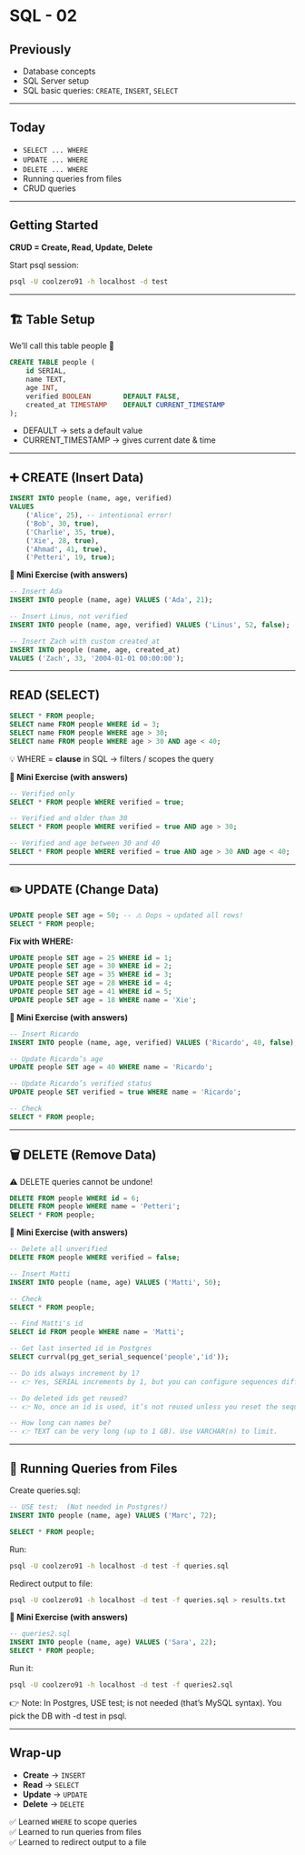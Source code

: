# SQL - 02

## Previously
- Database concepts
- SQL Server setup
- SQL basic queries: `CREATE`, `INSERT`, `SELECT`

---

## Today
- `SELECT ... WHERE`
- `UPDATE ... WHERE`
- `DELETE ... WHERE`
- Running queries from files
- CRUD queries



---

## Getting Started

**CRUD = Create, Read, Update, Delete**

Start psql session:
```bash
psql -U coolzero91 -h localhost -d test
```

---

## 🏗️ Table Setup

We’ll call this table people 👥

```sql
CREATE TABLE people (
    id SERIAL,
    name TEXT,
    age INT,
    verified BOOLEAN        DEFAULT FALSE,
    created_at TIMESTAMP    DEFAULT CURRENT_TIMESTAMP
);
```
- DEFAULT → sets a default value
- CURRENT_TIMESTAMP → gives current date & time

---

## ➕ CREATE (Insert Data)
```sql
INSERT INTO people (name, age, verified)
VALUES
    ('Alice', 25), -- intentional error!
    ('Bob', 30, true),
    ('Charlie', 35, true),
    ('Xie', 28, true),
    ('Ahmad', 41, true),
    ('Petteri', 19, true);
```
**📝 Mini Exercise (with answers)**
```sql
-- Insert Ada
INSERT INTO people (name, age) VALUES ('Ada', 21);

-- Insert Linus, not verified
INSERT INTO people (name, age, verified) VALUES ('Linus', 52, false);

-- Insert Zach with custom created_at
INSERT INTO people (name, age, created_at) 
VALUES ('Zach', 33, '2004-01-01 00:00:00');
```

---

## READ (SELECT)

```sql
SELECT * FROM people;
SELECT name FROM people WHERE id = 3;
SELECT name FROM people WHERE age > 30;
SELECT name FROM people WHERE age > 30 AND age < 40;
```

💡 WHERE = **clause** in SQL → filters / scopes the query

**📝 Mini Exercise (with answers)**
```sql
-- Verified only
SELECT * FROM people WHERE verified = true;

-- Verified and older than 30
SELECT * FROM people WHERE verified = true AND age > 30;

-- Verified and age between 30 and 40
SELECT * FROM people WHERE verified = true AND age > 30 AND age < 40;
```

---

## ✏️ UPDATE (Change Data)
```sql
UPDATE people SET age = 50; -- ⚠️ Oops → updated all rows!
SELECT * FROM people;
```

**Fix with WHERE:**

```sql
UPDATE people SET age = 25 WHERE id = 1;
UPDATE people SET age = 30 WHERE id = 2;
UPDATE people SET age = 35 WHERE id = 3;
UPDATE people SET age = 28 WHERE id = 4;
UPDATE people SET age = 41 WHERE id = 5;
UPDATE people SET age = 18 WHERE name = 'Xie';
```

**📝 Mini Exercise (with answers)**
```sql
-- Insert Ricardo
INSERT INTO people (name, age, verified) VALUES ('Ricardo', 40, false);

-- Update Ricardo’s age
UPDATE people SET age = 40 WHERE name = 'Ricardo';

-- Update Ricardo’s verified status
UPDATE people SET verified = true WHERE name = 'Ricardo';

-- Check
SELECT * FROM people;
```

---

## 🗑️ DELETE (Remove Data)

⚠️ DELETE queries cannot be undone!

```sql
DELETE FROM people WHERE id = 6;
DELETE FROM people WHERE name = 'Petteri';
SELECT * FROM people;
```

**📝 Mini Exercise (with answers)**
```sql
-- Delete all unverified
DELETE FROM people WHERE verified = false;

-- Insert Matti
INSERT INTO people (name, age) VALUES ('Matti', 50);

-- Check
SELECT * FROM people;

-- Find Matti's id
SELECT id FROM people WHERE name = 'Matti';

-- Get last inserted id in Postgres
SELECT currval(pg_get_serial_sequence('people','id'));

-- Do ids always increment by 1?
-- 👉 Yes, SERIAL increments by 1, but you can configure sequences differently.

-- Do deleted ids get reused?
-- 👉 No, once an id is used, it’s not reused unless you reset the sequence.

-- How long can names be?
-- 👉 TEXT can be very long (up to 1 GB). Use VARCHAR(n) to limit.

```

---

## 📂 Running Queries from Files

Create queries.sql:
```sql
-- USE test;  (Not needed in Postgres!)
INSERT INTO people (name, age) VALUES ('Marc', 72);

SELECT * FROM people;
```

Run:
```bash
psql -U coolzero91 -h localhost -d test -f queries.sql
```

Redirect output to file:
```bash
psql -U coolzero91 -h localhost -d test -f queries.sql > results.txt
```

**📝 Mini Exercise (with answers)**
```sql
-- queries2.sql
INSERT INTO people (name, age) VALUES ('Sara', 22);
SELECT * FROM people;
```
Run it:
```bash
psql -U coolzero91 -h localhost -d test -f queries2.sql
```

👉 Note: In Postgres, USE test; is not needed (that’s MySQL syntax).
You pick the DB with -d test in psql.

---

## Wrap-up

- **Create** → `INSERT`
- **Read** → `SELECT`
- **Update** → `UPDATE`
- **Delete** → `DELETE`

✅ Learned `WHERE` to scope queries  
✅ Learned to run queries from files  
✅ Learned to redirect output to a file


